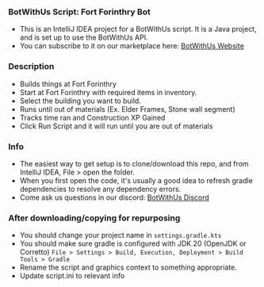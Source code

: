 ### BotWithUs Script: Fort Forinthry Bot
- This is an IntelliJ IDEA project for a BotWithUs script. It is a Java project, and is set up to use the BotWithUs API.
- You can subscribe to it on our marketplace here: [BotWithUs Website](https://botwithus.net/sdn)

### Description
- Builds things at Fort Forinthry
- Start at Fort Forinthry with required items in inventory.
- Select the building you want to build.
- Runs until out of materials (Ex. Elder Frames, Stone wall segment)
- Tracks time ran and Construction XP Gained
- Click Run Script and it will run until you are out of materials

### Info
- The easiest way to get setup is to clone/download this repo, and from IntelliJ IDEA, File > open the folder.
- When you first open the code, it's usually a good idea to refresh gradle dependencies to resolve any dependency errors.
- Come ask us questions in our discord: [BotWithUs Discord](https://discord.gg/botwithus)

### After downloading/copying for repurposing
- You should change your project name in ``settings.gradle.kts``
- You should make sure gradle is configured with JDK 20 (OpenJDK or Corretto) ``File > Settings > Build, Execution, Deployment > Build Tools > Gradle``
- Rename the script and graphics context to something appropriate.
- Update script.ini to relevant info
